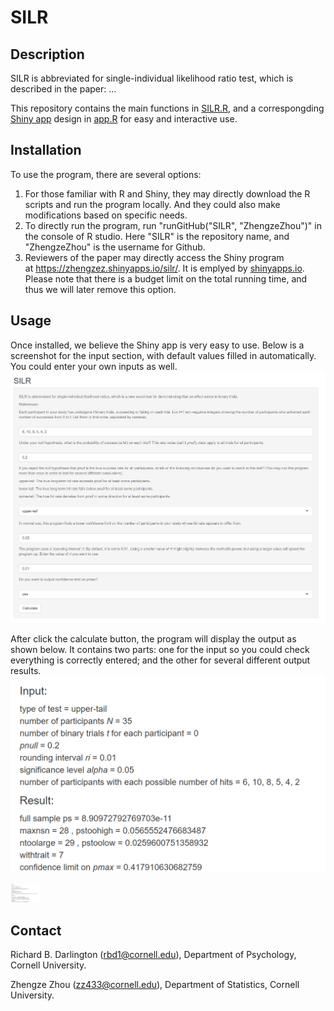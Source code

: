 # SILR

## Description
SILR is abbreviated for single-individual likelihood ratio test, which is described in the paper: ...

This repository contains the main functions in [SILR.R](https://github.com/ZhengzeZhou/SILR/blob/master/SILR.R), and a correspongding [Shiny app](https://shiny.rstudio.com/) design in [app.R](https://github.com/ZhengzeZhou/SILR/blob/master/app.R) for easy and interactive use. 

## Installation
To use the program, there are several options:

1. For those familiar with R and Shiny, they may directly download the R scripts and run the program locally. And they could also make modifications based on specific needs.
1. To directly run the program, run "runGitHub("SILR", "ZhengzeZhou")" in the console of R studio. Here "SILR" is the repository name, and "ZhengzeZhou" is the username for Github.
1. Reviewers of the paper may directly access the Shiny program at https://zhengzez.shinyapps.io/silr/. It is emplyed by [shinyapps.io](https://www.shinyapps.io/). Please note that there is a budget limit on the total running time, and thus we will later remove this option.

## Usage
Once installed, we believe the Shiny app is very easy to use. Below is a screenshot for the input section, with default values filled in automatically. You could enter your own inputs as well. 
![SILR_input](SILR_input.png)

After click the calculate button, the program will display the output as shown below. It contains two parts: one for the input so you could check everything is correctly entered; and the other for several different output results.  
![SILR_output](SILR_output.png)

<img src="SILR_output.png" width="48">

## Contact 

Richard B. Darlington (rbd1@cornell.edu), Department of Psychology, Cornell University.

Zhengze Zhou (zz433@cornell.edu), Department of Statistics, Cornell University.
